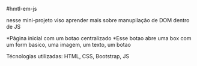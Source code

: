 #hmtl-em-js

nesse mini-projeto viso aprender mais sobre manupilação de DOM dentro de JS

*Página inicial com um botao centralizado
*Esse botao abre uma box com um form basico, uma imagem, um texto, um botao

Técnologias utilizadas: HTML, CSS, Bootstrap, JS 